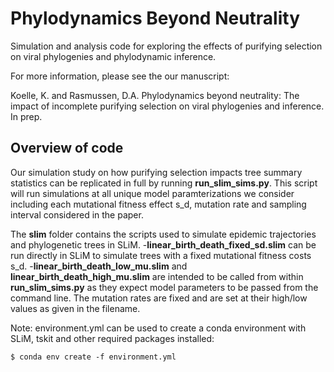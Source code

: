 # Phylodynamics Beyond Neutrality

Simulation and analysis code for exploring the effects of purifying selection on viral phylogenies and phylodynamic inference.

For more information, please see the our manuscript:

Koelle, K. and Rasmussen, D.A. Phylodynamics beyond neutrality: The impact of incomplete purifying selection on viral phylogenies and inference. In prep.

## Overview of code

Our simulation study on how purifying selection impacts tree summary statistics can be replicated in full by running **run_slim_sims.py**. This script will run simulations at all unique model paramterizations we consider including each mutational fitness effect s_d, mutation rate and sampling interval considered in the paper.

The **slim** folder contains the scripts used to simulate epidemic trajectories and phylogenetic trees in SLiM.
-**linear_birth_death_fixed_sd.slim** can be run directly in SLiM to simulate trees with a fixed mutational fitness costs s_d.
-**linear_birth_death_low_mu.slim** and **linear_birth_death_high_mu.slim** are intended to be called from within **run_slim_sims.py** as they expect model parameters to be passed from the command line. The mutation rates are fixed and are set at their high/low values as given in the filename.

Note: environment.yml can be used to create a conda environment with SLiM, tskit and other required packages installed:
```
$ conda env create -f environment.yml
```


